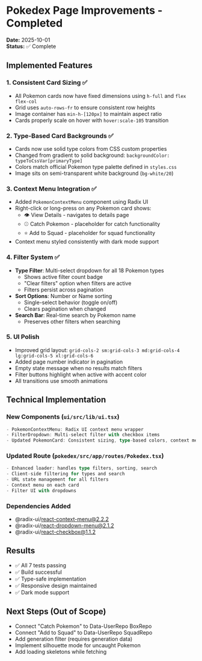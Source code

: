 # Pokedex Page Improvements - Completed

**Date:** 2025-10-01  
**Status:** ✅ Complete

## Implemented Features

### 1. Consistent Card Sizing ✅
- All Pokemon cards now have fixed dimensions using `h-full` and `flex flex-col`
- Grid uses `auto-rows-fr` to ensure consistent row heights
- Image container has `min-h-[120px]` to maintain aspect ratio
- Cards properly scale on hover with `hover:scale-105` transition

### 2. Type-Based Card Backgrounds ✅
- Cards now use solid type colors from CSS custom properties
- Changed from gradient to solid background: `backgroundColor: typeToCssVar[primaryType]`
- Colors match official Pokemon type palette defined in `styles.css`
- Image sits on semi-transparent white background (`bg-white/20`)

### 3. Context Menu Integration ✅
- Added `PokemonContextMenu` component using Radix UI
- Right-click or long-press on any Pokemon card shows:
  - 👁️ View Details - navigates to details page
  - ⚾ Catch Pokemon - placeholder for catch functionality
  - ⭐ Add to Squad - placeholder for squad functionality
- Context menu styled consistently with dark mode support

### 4. Filter System ✅
- **Type Filter**: Multi-select dropdown for all 18 Pokemon types
  - Shows active filter count badge
  - "Clear filters" option when filters are active
  - Filters persist across pagination
- **Sort Options**: Number or Name sorting
  - Single-select behavior (toggle on/off)
  - Clears pagination when changed
- **Search Bar**: Real-time search by Pokemon name
  - Preserves other filters when searching

### 5. UI Polish
- Improved grid layout: `grid-cols-2 sm:grid-cols-3 md:grid-cols-4 lg:grid-cols-5 xl:grid-cols-6`
- Added page number indicator in pagination
- Empty state message when no results match filters
- Filter buttons highlight when active with accent color
- All transitions use smooth animations

## Technical Implementation

### New Components (`ui/src/lib/ui.tsx`)
```typescript
- PokemonContextMenu: Radix UI context menu wrapper
- FilterDropdown: Multi-select filter with checkbox items
- Updated PokemonCard: Consistent sizing, type-based colors, context menu support
```

### Updated Route (`pokedex/src/app/routes/Pokedex.tsx`)
```typescript
- Enhanced loader: handles type filters, sorting, search
- Client-side filtering for types and search
- URL state management for all filters
- Context menu on each card
- Filter UI with dropdowns
```

### Dependencies Added
- @radix-ui/react-context-menu@2.2.2
- @radix-ui/react-dropdown-menu@2.1.2
- @radix-ui/react-checkbox@1.1.2

## Results
- ✅ All 7 tests passing
- ✅ Build successful
- ✅ Type-safe implementation
- ✅ Responsive design maintained
- ✅ Dark mode support

## Next Steps (Out of Scope)
- Connect "Catch Pokemon" to Data-UserRepo BoxRepo
- Connect "Add to Squad" to Data-UserRepo SquadRepo
- Add generation filter (requires generation data)
- Implement silhouette mode for uncaught Pokemon
- Add loading skeletons while fetching
